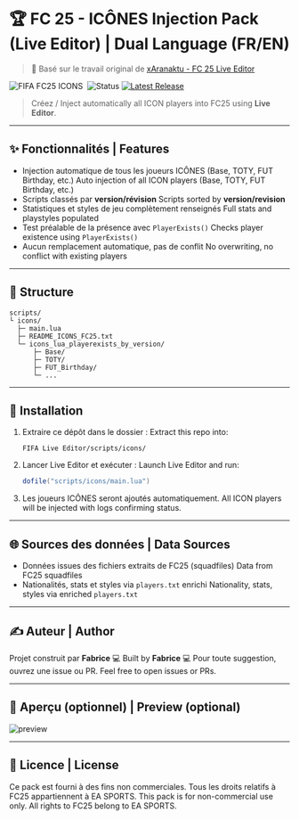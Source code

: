 # 🏆 FC 25 - ICÔNES Injection Pack (Live Editor) | Dual Language (FR/EN)

> 🔗 Basé sur le travail original de [xAranaktu - FC 25 Live Editor](https://github.com/xAranaktu/FC-25-Live-Editor)

![FIFA FC25 ICONS](https://img.shields.io/badge/LiveEditor-Compatible-green?style=flat-square)  ![Status](https://img.shields.io/badge/Ready_For_Use-FC25-blue?style=flat-square) [![Latest Release](https://img.shields.io/github/v/release/ITRecords38/fc25-icons-injection?label=Latest%20Release)](https://github.com/ITRecords38/fc25-icons-injection/releases/latest)

> Créez / Inject automatically all ICON players into FC25 using **Live Editor**.

---

## ✨ Fonctionnalités | Features

* Injection automatique de tous les joueurs ICÔNES (Base, TOTY, FUT Birthday, etc.)
  Auto injection of all ICON players (Base, TOTY, FUT Birthday, etc.)
* Scripts classés par **version/révision**
  Scripts sorted by **version/revision**
* Statistiques et styles de jeu complètement renseignés
  Full stats and playstyles populated
* Test préalable de la présence avec `PlayerExists()`
  Checks player existence using `PlayerExists()`
* Aucun remplacement automatique, pas de conflit
  No overwriting, no conflict with existing players

---

## 📁 Structure

```
scripts/
└ icons/
  ├─ main.lua
  ├─ README_ICONS_FC25.txt
  └─ icons_lua_playerexists_by_version/
      ├─ Base/
      ├─ TOTY/
      ├─ FUT_Birthday/
      └─ ...
```

---

## 📆 Installation

1. Extraire ce dépôt dans le dossier :
   Extract this repo into:

   ```
   FIFA Live Editor/scripts/icons/
   ```

2. Lancer Live Editor et exécuter :
   Launch Live Editor and run:

   ```lua
   dofile("scripts/icons/main.lua")
   ```

3. Les joueurs ICÔNES seront ajoutés automatiquement.
   All ICON players will be injected with logs confirming status.

---

## 🌐 Sources des données | Data Sources

* Données issues des fichiers extraits de FC25 (squadfiles)
  Data from FC25 squadfiles
* Nationalités, stats et styles via `players.txt` enrichi
  Nationality, stats, styles via enriched `players.txt`

---

## ✍️ Auteur | Author

Projet construit par **Fabrice** 💻
Built by **Fabrice** 💻
Pour toute suggestion, ouvrez une issue ou PR.
Feel free to open issues or PRs.

---

## 🎨 Aperçu (optionnel) | Preview (optional)

![preview](https://imgur.com/k5SRKnQ.png)

---

## 🔗 Licence | License

Ce pack est fourni à des fins non commerciales. Tous les droits relatifs à FC25 appartiennent à EA SPORTS.
This pack is for non-commercial use only. All rights to FC25 belong to EA SPORTS.
